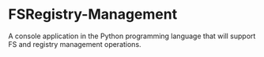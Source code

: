 # FSRegistry-Management
A console application in the Python programming language that will support FS and registry management operations.
